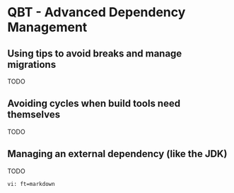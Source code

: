 # QBT - Advanced Dependency Management

## Using tips to avoid breaks and manage migrations

TODO

## Avoiding cycles when build tools need themselves

TODO

## Managing an external dependency (like the JDK)

TODO

    vi: ft=markdown
